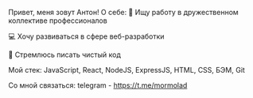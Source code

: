 Привет, меня зовут Антон!
О себе:
💼 Ищу работу в дружественном коллективе профессионалов

💻 Хочу развиваться в сфере веб-разработки

📝 Стремлюсь писать чистый код

Мой cтек:
JavaScript, React, NodeJS, ExpressJS, HTML, CSS, БЭМ, Git

Cо мной связаться:
telegram - https://t.me/mormolad
